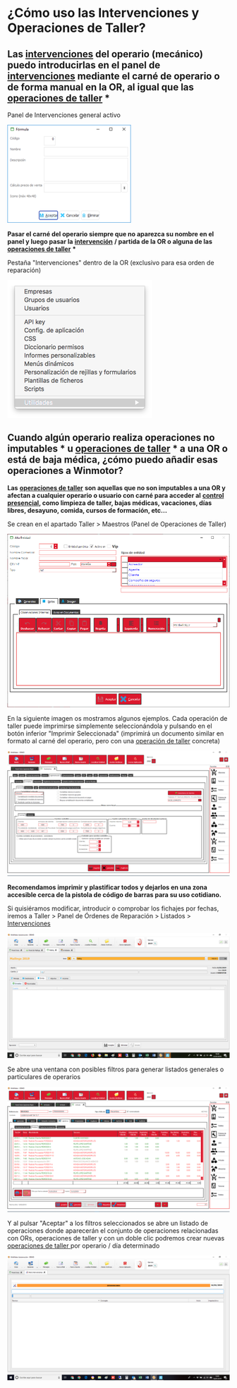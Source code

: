 # ¿Cómo uso las Intervenciones y Operaciones de Taller?

## Las [intervenciones](../manuales/taller/intervenciones.md) del operario \(mecánico\) puedo introducirlas en el panel de [intervenciones](../manuales/taller/intervenciones.md) mediante el carné de operario o de forma manual en la OR, al igual que las [operaciones de taller](../manuales/taller/operaciones-de-taller.md) \*

Panel de Intervenciones general activo

![](../.gitbook/assets/image%20%2873%29.png)

**Pasar el carné del operario siempre que no aparezca su nombre en el panel y luego pasar la** [**intervención**](../manuales/taller/intervenciones.md) **/ partida de la OR o alguna de las** [**operaciones de taller**](../manuales/taller/operaciones-de-taller.md) **\***

Pestaña "Intervenciones" dentro de la OR \(exclusivo para esa orden de reparación\)

![](../.gitbook/assets/image%20%28378%29.png)

## Cuando algún operario realiza operaciones no imputables \* u [operaciones de taller](../manuales/taller/operaciones-de-taller.md) \* a una OR o está de baja médica, ¿cómo puedo añadir esas operaciones a Winmotor?

**Las** [**operaciones de taller**](../manuales/taller/operaciones-de-taller.md) **son aquellas que no son imputables a una OR y afectan a cualquier operario o usuario con carné para acceder al** [**control presencial**](../manuales/recursos-humanos-1/control-presencial.md)**, como limpieza de taller, bajas médicas, vacaciones, días libres, desayuno, comida, cursos de formación, etc...**

Se crean en el apartado Taller &gt; Maestros \(Panel de Operaciones de Taller\)

![](../.gitbook/assets/image%20%28421%29.png)

En la siguiente imagen os mostramos algunos ejemplos. Cada operación de taller puede imprimirse simplemente seleccionándola y pulsando en el botón inferior "Imprimir Seleccionada" \(imprimirá un documento similar en formato al carné del operario, pero con una [operación de taller](../manuales/taller/operaciones-de-taller.md) concreta\)

![](../.gitbook/assets/image%20%28489%29.png)

**Recomendamos imprimir y plastificar todos y dejarlos en una zona accesible cerca de la pistola de código de barras para su uso cotidiano.**

Si quisiéramos modificar, introducir o comprobar los fichajes por fechas, iremos a Taller &gt; Panel de Órdenes de Reparación &gt; Listados &gt; [Intervenciones](../manuales/taller/intervenciones.md)

![](../.gitbook/assets/image%20%2814%29.png)

Se abre una ventana con posibles filtros para generar listados generales o particulares de operarios 

![](../.gitbook/assets/image%20%28515%29.png)

Y al pulsar "Aceptar" a los filtros seleccionados se abre un listado de operaciones donde aparecerán el conjunto de operaciones relacionadas con ORs, operaciones de taller y con un doble clic podremos crear nuevas [operaciones de taller ](../manuales/taller/operaciones-de-taller.md)por operario / día determinado

![](../.gitbook/assets/image%20%2848%29.png)

